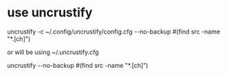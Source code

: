 # use uncrustify
uncrustify -c ~/.config/uncrustify/config.cfg --no-backup #(find src -name "*.[ch]")

or will be using ~/.uncrustify.cfg

uncrustify --no-backup #(find src -name "*.[ch]")

# 
